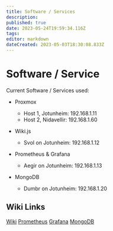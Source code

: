 ```yaml
---
title: Software / Services
description: 
published: true
date: 2023-05-24T19:59:34.116Z
tags: 
editor: markdown
dateCreated: 2023-05-03T18:30:08.833Z
---
```


# Software / Service
Current Software / Services used:

* Proxmox
	* Host 1, Jotunheim: 192.168.1.11
	* Host 2, Nidavellir: 192.168.1.60
* Wiki.js
	* Svol on Jotunheim: 192.168.1.12
* Prometheus & Grafana
  * Aegir on Jotunheim: 192.168.1.13

* MongoDB
	* Dumbr on Jotunheim: 192.168.1.20


## Wiki Links
[Wiki](/setup/software/wikijs)
[Prometheus](/setup/software/prometheus)
[Grafana](/setup/software/grafana)
[MongoDB](/setup/software/mongodb)
